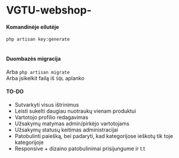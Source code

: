 # VGTU-webshop-


<h4>Komandinėje eilutėje</h4>
<code>php artisan key:generate</code>
<br><br>
<h4>Duombazės migracija</h4>
Arba <code>php artisan migrate</code><br>
Arba įsikelkit failą iš <code>SQL</code> aplanko

<h4>TO-DO</h4>
<ul>
  <li>Sutvarkyti visus ištrinimus</li>
  <li>Leisti sukelti daugiau nuotraukų vienam produktui</li>
  <li>Vartotojo profilio redagavimas</li>
  <li>Užsakymų matymas admin/pirkėjo vartotojams</li>
  <li>Užsakymų statusų keitimas administracijai</li>
  <li>Patobulinti paiešką, bei padaryti, kad kategorijose ieškotų tik toje kategorijoje</li>
  <li>Responsive + dizaino patobulinimai prisijungume ir t.t</li>
</ul>
